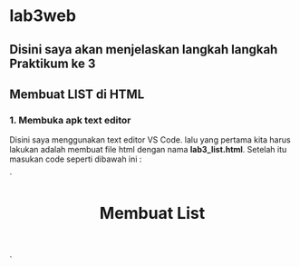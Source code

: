 # lab3web
## Disini saya akan menjelaskan langkah langkah Praktikum ke 3

## Membuat LIST di HTML
### 1. Membuka apk text editor
Disini saya menggunakan text editor VS Code. lalu yang pertama kita harus lakukan adalah membuat file html dengan nama **lab3_list.html**. Setelah itu masukan code seperti dibawah ini :

`<!DOCTYPE html>
  <html>
  <head>
    <meta charset="UTF-8" />
    <meta name="viewport" content="widht=device-widht, initial-scale=1.0" />
    <title>HTML Lanjutan</title>
  </head>
  <body>
    <header>
      <h1>Membuat List</h1>
    </header>`
